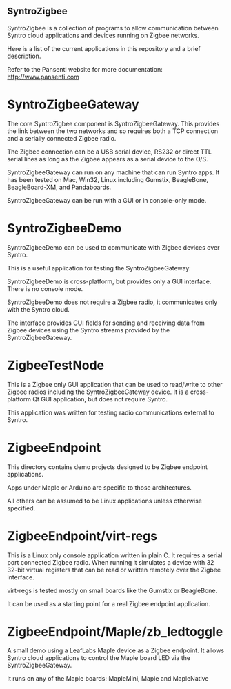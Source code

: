   SyntroZigbee
--------

SyntroZigbee is a collection of programs to allow communication between
Syntro cloud applications and devices running on Zigbee networks.

Here is a list of the current applications in this repository and a brief
description.

Refer to the Pansenti website for more documentation: http://www.pansenti.com


  SyntroZigbeeGateway
========

The core SyntroZigbee component is SyntroZigbeeGateway. This provides the
link between the two networks and so requires both a TCP connection and a 
serially connected Zigbee radio. 

The Zigbee connection can be a USB serial device, RS232 or direct TTL serial
lines as long as the Zigbee appears as a serial device to the O/S.

SyntroZigbeeGateway can run on any machine that can run Syntro apps. It has
been tested on Mac, Win32, Linux including Gumstix, BeagleBone, BeagleBoard-XM,
and Pandaboards.

SyntroZigbeeGateway can be run with a GUI or in console-only mode.


  SyntroZigbeeDemo
========

SyntroZigbeeDemo can be used to communicate with Zigbee devices over Syntro.
 
This is a useful application for testing the SyntroZigbeeGateway. 

SyntroZigbeeDemo is cross-platform, but provides only a GUI interface. There
is no console mode.

SyntroZigbeeDemo does not require a Zigbee radio, it communicates only with
the Syntro cloud.

The interface provides GUI fields for sending and receiving data from Zigbee
devices using the Syntro streams provided by the SyntroZigbeeGateway.


  ZigbeeTestNode
========

This is a Zigbee only GUI application that can be used to read/write to other
Zigbee radios including the SyntroZigbeeGateway device. It is a cross-platform
Qt GUI application, but does not require Syntro.

This application was written for testing radio communications external to Syntro.


  ZigbeeEndpoint
========

This directory contains demo projects designed to be Zigbee endpoint applications. 

Apps under Maple or Arduino are specific to those architectures.

All others can be assumed to be Linux applications unless otherwise specified.


  ZigbeeEndpoint/virt-regs
========

This is a Linux only console application written in plain C. It requires a 
serial port connected Zigbee radio. When running it simulates a device with 
32 32-bit virtual registers that can be read or written remotely over the Zigbee
interface.

virt-regs is tested mostly on small boards like the Gumstix or BeagleBone.

It can be used as a starting point for a real Zigbee endpoint application.


  ZigbeeEndpoint/Maple/zb_ledtoggle
========

A small demo using a LeafLabs Maple device as a Zigbee endpoint. It allows Syntro
cloud applications to control the Maple board LED via the SyntroZigbeeGateway.

It runs on any of the Maple boards: MapleMini, Maple and MapleNative



